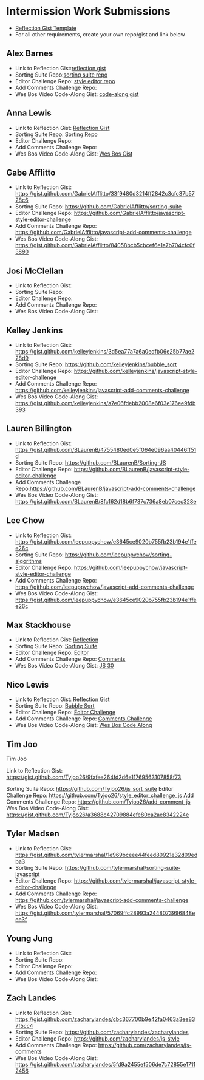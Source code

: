 # Intermission Work Submissions

* [Reflection Gist Template](https://gist.github.com/case-eee/6a5b06bf88c3fa82d9498c6763314ae4)
* For all other requirements, create your own repo/gist and link below

## Alex Barnes
- Link to Reflection Gist:[reflection gist](https://gist.github.com/abarnes26/14300cbb28e80a1a82eb5505c4780245)
- Sorting Suite Repo:[sorting suite repo](https://github.com/abarnes26/sorting_suite_round_2)
- Editor Challenge Repo: [style editor repo](https://github.com/abarnes26/javascript-style-editor-challenge)
- Add Comments Challenge Repo:
- Wes Bos Video Code-Along Gist: [code-along gist](https://gist.github.com/abarnes26/a49f062faf8a2766c32d1b6ee5125957)

## Anna Lewis
- Link to Reflection Gist: [Reflection Gist](https://gist.github.com/anlewis/1d87a0b6f746dfd026635daaa02444b8)
- Sorting Suite Repo: [Sorting Repo](https://github.com/anlewis/sorting-suite-js)
- Editor Challenge Repo:
- Add Comments Challenge Repo:
- Wes Bos Video Code-Along Gist: [Wes Bos Gist](https://gist.github.com/anlewis/0b58c5cd0fb70064a635eb823d79d0b0)

## Gabe Afflitto
- Link to Reflection Gist: https://gist.github.com/GabrielAfflitto/33f9480d3214ff2842c3cfc37b5728c6
- Sorting Suite Repo: https://github.com/GabrielAfflitto/sorting-suite
- Editor Challenge Repo:  https://github.com/GabrielAfflitto/javascript-style-editor-challenge
- Add Comments Challenge Repo:  https://github.com/GabrielAfflitto/javascript-add-comments-challenge
- Wes Bos Video Code-Along Gist:  https://gist.github.com/GabrielAfflitto/84058bcb5cbcef6e1a7b704cfc0f5890

## Josi McClellan
- Link to Reflection Gist:
- Sorting Suite Repo:
- Editor Challenge Repo:
- Add Comments Challenge Repo:
- Wes Bos Video Code-Along Gist:

## Kelley Jenkins
- Link to Reflection Gist: <https://gist.github.com/kelleyjenkins/3d5ea77a7a6a0edfb06e25b77ae228d9>
- Sorting Suite Repo: <https://github.com/kelleyjenkins/bubble_sort>
- Editor Challenge Repo: <https://github.com/kelleyjenkins/javascript-style-editor-challenge>
- Add Comments Challenge Repo: <https://github.com/kelleyjenkins/javascript-add-comments-challenge>
- Wes Bos Video Code-Along Gist: <https://gist.github.com/kelleyjenkins/a7e06fdebb2008e6f03e176ee9fdb393>

## Lauren Billington
- Link to Reflection Gist: https://gist.github.com/BLaurenB/4755480ed0e5f064e096aa40446ff51d
- Sorting Suite Repo: https://github.com/BLaurenB/Sorting-JS
- Editor Challenge Repo: https://github.com/BLaurenB/javascript-style-editor-challenge
- Add Comments Challenge Repo:https://github.com/BLaurenB/javascript-add-comments-challenge
- Wes Bos Video Code-Along Gist: https://gist.github.com/BLaurenB/8fc162d18b6f737c736a8eb07cec328e

## Lee Chow
- Link to Reflection Gist: https://gist.github.com/leepuppychow/e3645ce9020b755fb23b194e1ffee26c
- Sorting Suite Repo: https://github.com/leepuppychow/sorting-algorithms
- Editor Challenge Repo: https://github.com/leepuppychow/javascript-style-editor-challenge
- Add Comments Challenge Repo: https://github.com/leepuppychow/javascript-add-comments-challenge
- Wes Bos Video Code-Along Gist: https://gist.github.com/leepuppychow/e3645ce9020b755fb23b194e1ffee26c

## Max Stackhouse
- Link to Reflection Gist: [Reflection](https://gist.github.com/Maxscores/398a26b2d19fcf64c4215d6a3e8d3c96)
- Sorting Suite Repo: [Sorting Suite](https://github.com/Maxscores/sorting-suite-js)
- Editor Challenge Repo: [Editor](https://github.com/Maxscores/javascript-style-editor-challenge)
- Add Comments Challenge Repo: [Comments](https://github.com/Maxscores/javascript-add-comments-challenge)
- Wes Bos Video Code-Along Gist: [JS 30](https://gist.github.com/Maxscores/461fcf2fe9d7eef3297508e83c3a5813)

## Nico Lewis
- Link to Reflection Gist: [Reflection Gist](https://gist.github.com/nico24687/a229b07afb49ed9645bba49a99efb267)
- Sorting Suite Repo: [Bubble Sort](https://github.com/nico24687/bubble-sort)
- Editor Challenge Repo: [Editor Challenge](https://github.com/nico24687/javascript-style-editor-challenge)
- Add Comments Challenge Repo: [Comments Challenge](https://github.com/nico24687/javascript-add-comments-challenge)
- Wes Bos Video Code-Along Gist: [Wes Bos Code Along](https://gist.github.com/nico24687/0f93cfa07e26a1eaf673499ce31e37e5)

## Tim Joo
Tim Joo

Link to Reflection Gist: https://gist.github.com/Tyjoo26/9fafee264fd2d6e11769563107858f73

Sorting Suite Repo: https://github.com/Tyjoo26/js_sort_suite
Editor Challenge Repo: https://github.com/Tyjoo26/style_editor_challenge_js
Add Comments Challenge Repo: https://github.com/Tyjoo26/add_comment_js
Wes Bos Video Code-Along Gist: https://gist.github.com/Tyjoo26/a3688c42709884efe80ca2ae8342224e

## Tyler Madsen
- Link to Reflection Gist: https://gist.github.com/tylermarshal/1e969bceee44feed80921e32d09edba3
- Sorting Suite Repo: https://github.com/tylermarshal/sorting-suite-javascript
- Editor Challenge Repo: https://github.com/tylermarshal/javascript-style-editor-challenge
- Add Comments Challenge Repo: https://github.com/tylermarshal/javascript-add-comments-challenge
- Wes Bos Video Code-Along Gist: https://gist.github.com/tylermarshal/57069ffc28993a2448073996848eee3f

## Young Jung
- Link to Reflection Gist:
- Sorting Suite Repo:
- Editor Challenge Repo:
- Add Comments Challenge Repo:
- Wes Bos Video Code-Along Gist:

## Zach Landes
- Link to Reflection Gist:  https://gist.github.com/zacharylandes/cbc367700b9e42fa0463a3ee837f5cc4
- Sorting Suite Repo:
https://github.com/zacharylandes/zacharylandes
- Editor Challenge Repo:
https://github.com/zacharylandes/js-style
- Add Comments Challenge Repo:
https://github.com/zacharylandes/js-comments
- Wes Bos Video Code-Along Gist:
https://gist.github.com/zacharylandes/5fd9a2455ef506de7c72855e17112456
